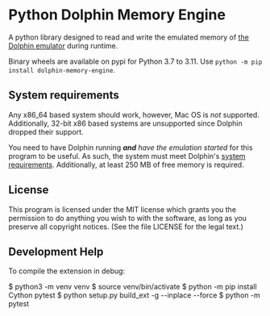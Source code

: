 # Python Dolphin Memory Engine

A python library designed to read and write the emulated memory of [the Dolphin emulator](https://github.com/dolphin-emu/dolphin) during runtime. 

Binary wheels are available on pypi for Python 3.7 to 3.11. Use `python -m pip install dolphin-memory-engine`.


## System requirements
Any x86_64 based system should work, however, Mac OS is _not_ supported. Additionally, 32-bit x86 based systems are unsupported since Dolphin dropped their support.

You need to have Dolphin running ***and*** _have the emulation started_ for this program to be useful. As such, the system must meet Dolphin's [system requirements](https://github.com/dolphin-emu/dolphin#system-requirements). Additionally, at least 250 MB of free memory is required.


## License
This program is licensed under the MIT license which grants you the permission to do  anything you wish to with the software, as long as you preserve all copyright notices. (See the file LICENSE for the legal text.)


## Development Help

To compile the extension in debug:

$ python3 -m venv venv
$ source venv/bin/activate
$ python -m pip install Cython pytest
$ python setup.py build_ext -g --inplace --force
$ python -m pytest

